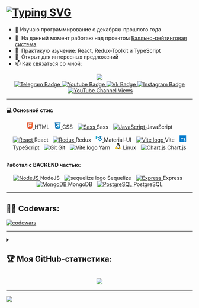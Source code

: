 
# <a href="https://git.io/typing-svg"><img src="https://readme-typing-svg.demolab.com?font=Fira+Code&weight=500&size=22&duration=3000&pause=3000&color=F7F7F7&center=true&vCenter=true&width=500&lines=Frontend-%D1%80%D0%B0%D0%B7%D1%80%D0%B0%D0%B1%D0%BE%D1%82%D1%87%D0%B8%D0%BA+%D0%BD%D0%B0+%D0%B1%D0%B0%D0%B7%D0%B5+ReactJS%E2%9A%A1%EF%B8%8F" alt="Typing SVG" /></a>

* 🌱  Изучаю программирование с декабря❄️ прошлого года
* 🚀  На данный момент работаю над проектом [Балльно-рейтинговая система](https://github.com/zhebarov-m/point-rating_system-frontend)
* 🧠  Практикую изучение: React, Redux-Toolkit и TypeScript
* 🤝  Открыт для интересных предложений
* 📫  Как связаться со мной:

<div id="header" align="center">
  <img src="https://media.giphy.com/media/M9gbBd9nbDrOTu1Mqx/giphy.gif" width="100"/>
</div>
<div id="badges" align="center">
  <a href="https://t.me/Je_M1">
    <img src="https://img.shields.io/badge/Telegram-blue?style=for-the-badge&logo=telegram&logoColor=white" alt="Telegram Badge"/>
  </a>
  <a href="https://www.youtube.com/channel/UCxTe-frN6V-x9QEFUnLMerg">
    <img src="https://img.shields.io/badge/YouTube-red?style=for-the-badge&logo=youtube&logoColor=white" alt="Youtube Badge"/>
  </a>
    <a href="https://vk.com/id434638625">
    <img src="https://img.shields.io/badge/vk-blue?style=for-the-badge&logo=vk&logoColor=white" alt="Vk Badge"/>
  </a>
    <a href="your-twitter-URL">
    <img src="https://img.shields.io/badge/Gmail-white?style=for-the-badge&logo=gmail&logoColor=red" alt="Instagram Badge"/>
  </a>
</div>
<div align="center">
<img src="https://komarev.com/ghpvc/?username=zhebarov-m&style=flat-square&color=blue" alt=""/>
  <a href="https://www.youtube.com/channel/UCxTe-frN6V-x9QEFUnLMerg" target="_blank">
<img alt="YouTube Channel Views" src="https://img.shields.io/youtube/channel/views/UCxTe-frN6V-x9QEFUnLMerg">
</a>
</div>
<hr>

<h4>💻 Основной стэк:</h4>

<!-- Группа 1: Языки разметки и стилей -->
<p align="center">
  <a href="https://developer.mozilla.org/en-US/docs/Web/HTML">
    <img src="https://raw.githubusercontent.com/devicons/devicon/master/icons/html5/html5-original.svg" height="18px" width="18px" />
  </a>
  HTML
  <img width="5" />
  <a href="https://developer.mozilla.org/en-US/docs/Web/CSS">
    <img src="https://raw.githubusercontent.com/devicons/devicon/master/icons/css3/css3-original.svg" height="18px" width="18px" />
  </a>
  CSS
  <img width="5" />
  <a href="https://sass-lang.com/" target="_blank" rel="noreferrer">
    <img src="https://raw.githubusercontent.com/danielcranney/readme-generator/main/public/icons/skills/sass-colored.svg" width="18px" height="18px" alt="Sass" />
  </a>
  Sass
  <img width="5" />
  <a href="https://developer.mozilla.org/en-US/docs/Web/JavaScript" target="_blank" rel="noreferrer">
    <img src="https://raw.githubusercontent.com/danielcranney/readme-generator/main/public/icons/skills/javascript-colored.svg" width="18px" height="18px" alt="JavaScript" />
  </a>
  JavaScript
</p>

<!-- Группа 2: Фронтенд-фреймворки и инструменты разработки -->
<p align="center">
  <a href="https://reactjs.org/" target="_blank" rel="noreferrer">
    <img src="https://raw.githubusercontent.com/danielcranney/readme-generator/main/public/icons/skills/react-colored.svg" width="18px" height="18px" alt="React" />
  </a>
  React
  <img width="5" />
  <a href="https://redux.js.org/" target="_blank" rel="noreferrer">
    <img src="https://raw.githubusercontent.com/danielcranney/readme-generator/main/public/icons/skills/redux-colored.svg" width="18px" height="18px" alt="Redux" />
  </a>
  Redux
  <img width="5" />
  <a href="https://material-ui.com/">
    <img src="https://raw.githubusercontent.com/devicons/devicon/master/icons/materialui/materialui-original.svg" height="18px" width="18px" />
  </a>
  Material-UI
  <img width="5" />
  <a href="https://vitejs.dev" target="_blank" rel="noopener noreferrer">
    <img width="18px" src="https://vitejs.dev/logo.svg" alt="Vite logo" />
  </a>
  Vite
  <img width="5" />
  <a href="https://www.typescriptlang.org/">
    <img src="https://raw.githubusercontent.com/devicons/devicon/master/icons/typescript/typescript-original.svg" height="18px" width="18px" />
  </a>
  TypeScript
  <img width="5" />
  <a href="https://git-scm.com/" target="_blank" rel="noreferrer">
    <img src="https://raw.githubusercontent.com/danielcranney/readme-generator/main/public/icons/skills/git-colored.svg" height="18px" width="18px" alt="Git" />
  </a>
  Git
  <img width="5" />
  <a href="https://vitejs.dev" target="_blank" rel="noopener noreferrer">
    <img width="18px" src="https://raw.githubusercontent.com/yarnpkg/assets/master/yarn-kitten-circle.png" alt="Vite logo" />
  </a>
  Yarn
  <img width="5" />
  <a href="https://en.wikipedia.org/wiki/Linux">
    <img src="https://raw.githubusercontent.com/devicons/devicon/master/icons/linux/linux-original.svg" height="18" background=white/>
  </a>
  Linux
  <img width="5" />
  <a href="https://www.chartjs.org/" target="_blank">
    <img src="https://profilinator.rishav.dev/skills-assets/logo-title.svg" alt="Chart.js" height="18" />
  </a>
  Chart.js
</p>



##

<h4>Работал с BACKEND частью:</h4>

<!-- Группа 1: Технологии для бэкенда -->
<p align="center">
  <a href="https://nodejs.org/en/" target="_blank" rel="noreferrer">
    <img src="https://raw.githubusercontent.com/danielcranney/readme-generator/main/public/icons/skills/nodejs-colored.svg" height="18" alt="NodeJS" />
  </a>
  NodeJS
  <img width="5" />
  <img src="https://cdn.jsdelivr.net/gh/devicons/devicon/icons/sequelize/sequelize-original.svg" height="18" alt="sequelize logo"  />
  Sequelize
  <img width="5" />
  <a href="https://expressjs.com/" target="_blank" rel="noreferrer">
    <img src="https://raw.githubusercontent.com/danielcranney/readme-generator/main/public/icons/skills/express-colored.svg" height="18" alt="Express" />
  </a>
  Express
  <img width="5" />
  <a href="https://www.mongodb.com/" target="_blank" rel="noreferrer">
    <img src="https://raw.githubusercontent.com/danielcranney/readme-generator/main/public/icons/skills/mongodb-colored.svg" height="18" alt="MongoDB" />
  </a>
  MongoDB
  <img width="5" />
  <a href="https://www.postgresql.org/" target="_blank" rel="noreferrer">
    <img src="https://raw.githubusercontent.com/danielcranney/readme-generator/main/public/icons/skills/postgresql-colored.svg" height="18" alt="PostgreSQL" />
  </a>
  PostgreSQL
</p>


<hr>

## 👨‍💻 Codewars:

[![codewars](https://www.codewars.com/users/zhebarov-m/badges/large)](https://www.codewars.com/users/zhebarov-m) 
<hr>

<details>
<summary>

## 🏆 Моя GitHub-статистика: 
  
</summary>

<div align="center">
  <img src="https://github-readme-stats.vercel.app/api?username=zhebarov-m&title_color=0891b2&text_color=ffffff&icon_color=0891b2&bg_color=1c1917&show_icons=true&count_private=true&hide_border=true&card_width=550&locale=ru" align="center" />
</div>  

## Ежедневные данные:
<div align="center">
<a href="https://git.io/streak-stats">
  <img src="https://streak-stats.demolab.com?user=zhebarov-m&theme=dark&hide_border=true&border_radius=5&card_width=550&locale=ru" alt="GitHub Streak">
</a>
</div>  

</details>

<div align="center" width="100%">
  
![](https://github-readme-stats.vercel.app/api/top-langs/?username=zhebarov-m&theme=dark&locale=ru&card_width=400&hide_border=true&include_all_commits=true&count_private=true&layout=compact)

</div> 


<hr>

[![](https://visitcount.itsvg.in/api?id=zhebarov-m&icon=0&color=6)](https://visitcount.itsvg.in)
